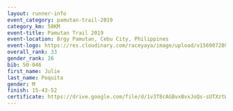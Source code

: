 ```yaml
---
layout: runner-info 
event_category: pamutan-trail-2019 
category_km: 50KM 
event-title: Pamutan Trail 2019 
event-location: Brgy Pamutan, Cebu City, Philippines 
event-logo: https://res.cloudinary.com/raceyaya/image/upload/v1569072806/logo/pamutan-trail_d8abrj.jpg 
overall_rank: 33
gender_rank: 26
bib: 50-046
first_name: Julie
last_name: Poquita
gender: M
finish: 15-43-52
certificate: https://drive.google.com/file/d/1v3T8cAGBvxBvxJoQs-sUTXztWGRp221q/view?usp=sharing
---
```

